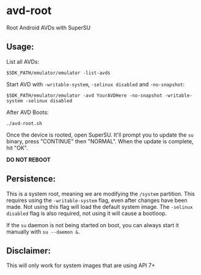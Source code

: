 # avd-root
Root Android AVDs with SuperSU

## Usage:

List all AVDs:
```
$SDK_PATH/emulator/emulator -list-avds
```
Start AVD with `-writable-system`, `-selinux disabled` and `-no-snapshot`:
```
$SDK_PATH/emulator/emulator -avd YourAVDHere -no-snapshot -writable-system -selinux disabled
```
After AVD Boots:
```
./avd-root.sh
```

Once the device is rooted, open SuperSU. It'll prompt you to update the `su` binary, press "CONTINUE" then "NORMAL". When the update is complete, hit "OK".

**DO NOT REBOOT**

## Persistence:

This is a system root, meaning we are modifying the `/system` partition. This requires using the `-writable-system` flag, even after changes have been made. Not using this flag will load the default system image. The `-selinux disabled` flag is also required, not using it will cause a bootloop.

If the `su` daemon is not being started on boot, you can always start it manually with `su --daemon &`.

## Disclaimer:

This will only work for system images that are using API 7+
